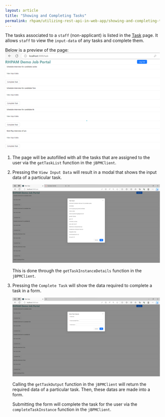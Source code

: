 ```yaml
---
layout: article
title: "Showing and Completing Tasks"
permalink: rhpam/utilizing-rest-api-in-web-app/showing-and-completing-tasks
---
```


The tasks associated to a `staff` (non-applicant) is listed in the [Task](https://github.com/zm-l/rhpam-demo/blob/main/my-app/client/src/pages/Task.tsx) page. It allows `staff` to view the `input-data` of any tasks and complete them.

Below is a preview of the page:
![task](../assets/images/business-central/webpages/task.png)

1. The page will be autofilled with all the tasks that are assigned to the user via the `getTaskList` function in the `jBPMClient`.

2. Pressing the `View Input Data` will result in a modal that shows the input data of a particular task.

   ![view-input-data](../assets/images/business-central/webpages/view-input-data.png)

   This is done through the `getTaskInstanceDetails` function in the `jBPMClient`.

3. Pressing the `Complete Task` will show the data required to complete a task in a form.

   ![complete-task](../assets/images/business-central/webpages/complete-task.png)

   Calling the `getTaskOutput` function in the `jBPMClient` will return the required data of a particular task. Then, these datas are made into a form.

   Submitting the form will complete the task for the user via the `completeTaskInstance` function in the `jBPMClient`.
